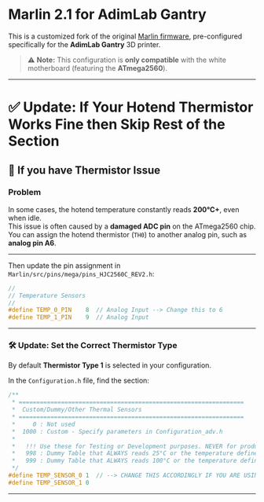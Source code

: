 # Marlin 2.1 for AdimLab Gantry

This is a customized fork of the original [Marlin firmware](https://github.com/MarlinFirmware/Marlin), pre-configured specifically for the **AdimLab Gantry** 3D printer.  
> ⚠️ **Note:** This configuration is **only compatible** with the white motherboard (featuring the **ATmega2560**).

---

# ✅ Update: If Your Hotend Thermistor Works Fine then Skip Rest of the Section

## 🔧 If you have Thermistor Issue

### Problem

In some cases, the hotend temperature constantly reads **200°C+**, even when idle.  
This issue is often caused by a **damaged ADC pin** on the ATmega2560 chip.
You can assign the hotend thermistor (`TH0`) to another analog pin, such as **analog pin A6**.

---
Then update the pin assignment in  
  `Marlin/src/pins/mega/pins_HJC2560C_REV2.h`:

  ```cpp
  //
  // Temperature Sensors
  //
  #define TEMP_0_PIN    8  // Analog Input --> Change this to 6
  #define TEMP_1_PIN    9  // Analog Input
  ```

---

### 🛠️ Update: Set the Correct Thermistor Type

By default **Thermistor Type 1** is selected in your configuration.

In the `Configuration.h` file, find the section:

```cpp
/**
 * ================================================================
 *  Custom/Dummy/Other Thermal Sensors
 * ================================================================
 *     0 : Not used
 *  1000 : Custom - Specify parameters in Configuration_adv.h
 *
 *   !!! Use these for Testing or Development purposes. NEVER for production machines. !!!
 *   998 : Dummy Table that ALWAYS reads 25°C or the temperature defined below.
 *   999 : Dummy Table that ALWAYS reads 100°C or the temperature defined below.
 */
#define TEMP_SENSOR_0 1  // --> CHANGE THIS ACCORDINGLY IF YOU ARE USING SOMETHING ELSE (E.G., 51 IS YOU ARE USING 1K RESISTOR)
#define TEMP_SENSOR_1 0
```

---
